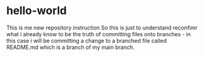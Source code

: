 # hello-world
This is me new repository instruction
So this is just to understand reconfimr what i already know to be the truth of committing files onto branches - in this case i will be committing a change to a branched file called README.md which is a branch of my main branch. 
